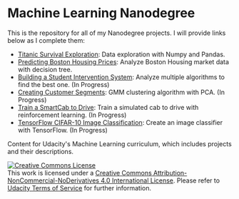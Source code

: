 # Machine Learning Nanodegree

This is the repository for all of my Nanodegree projects.  I will provide links below as I complete them:

* [Titanic Survival Exploration](https://github.com/thomasdunlap/machine-learning-nd/tree/master/projects/titanic_survival_exploration): Data exploration with Numpy and Pandas.
* [Predicting Boston Housing Prices](https://github.com/thomasdunlap/machine-learning-nd/tree/master/projects/boston_housing): Analyze Boston Housing market data with decision tree.
* [Building a Student Intervention System](https://github.com/thomasdunlap/machine-learning-nd/tree/master/projects/student_intervention): Analyze multiple algorithms to find the best one. (In Progress)
* [Creating Customer Segments](https://github.com/thomasdunlap/machine-learning-nd/tree/master/projects/customer_segments): GMM clustering algorithm with PCA. (In Progress)
* [Train a SmartCab to Drive](https://github.com/thomasdunlap/machine-learning-nd/tree/master/projects/smartcab): Train a simulated cab to drive with reinforcement learning. (In Progress)
* [TensorFlow CIFAR-10 Image Classification](https://github.com/thomasdunlap/machine-learning-nd/tree/master/projects/image-classification): Create an image classifier with TensorFlow. (In Progress)

Content for Udacity's Machine Learning curriculum, which includes projects and their descriptions.

<a rel="license" href="http://creativecommons.org/licenses/by-nc-nd/4.0/"><img alt="Creative Commons License" style="border-width:0" src="https://i.creativecommons.org/l/by-nc-nd/4.0/88x31.png" /></a><br />This work is licensed under a <a rel="license" href="http://creativecommons.org/licenses/by-nc-nd/4.0/">Creative Commons Attribution-NonCommercial-NoDerivatives 4.0 International License</a>. Please refer to [Udacity Terms of Service](https://www.udacity.com/legal) for further information.
